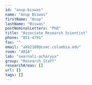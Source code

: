 ```yaml
---
id: "anup-biswas"
name: "Anup Biswas"
firstName: "Anup"
lastName: "Biswas"
postNominalLetters: "PhD"
title: "Associate Research Scientist"
phone: "851-4791"
fax: ""
email: "akb2180@cumc.columbia.edu"
room: "401A"
lab: "swarnali-acharyya"
group: "Research Staff"
researchAreas: []
url: []
tags: []
---
```


